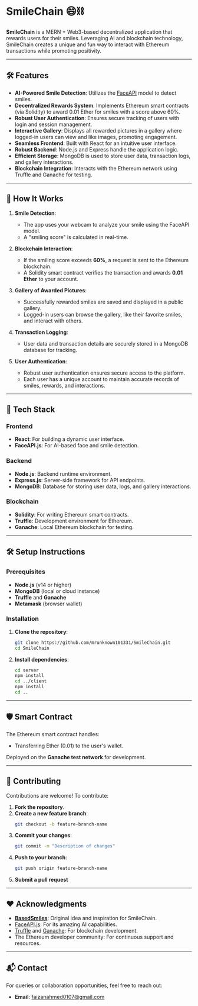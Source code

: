 # SmileChain 😄⛓️

**SmileChain** is a MERN + Web3-based decentralized application that rewards users for their smiles. Leveraging AI and
blockchain technology, SmileChain creates a unique and fun way to interact with Ethereum transactions while promoting
positivity.

---

## 🛠️ Features

- **AI-Powered Smile Detection**: Utilizes the [FaceAPI](https://github.com/justadudewhohacks/face-api.js) model to
  detect smiles.
- **Decentralized Rewards System**: Implements Ethereum smart contracts (via Solidity) to award 0.01 Ether for smiles
  with a score above 60%.
- **Robust User Authentication**: Ensures secure tracking of users with login and session management.
- **Interactive Gallery**: Displays all rewarded pictures in a gallery where logged-in users can view and like images,
  promoting engagement.
- **Seamless Frontend**: Built with React for an intuitive user interface.
- **Robust Backend**: Node.js and Express handle the application logic.
- **Efficient Storage**: MongoDB is used to store user data, transaction logs, and gallery interactions.
- **Blockchain Integration**: Interacts with the Ethereum network using Truffle and Ganache for testing.

---

## 📸 How It Works

1. **Smile Detection**:
    - The app uses your webcam to analyze your smile using the FaceAPI model.
    - A "smiling score" is calculated in real-time.

2. **Blockchain Interaction**:
    - If the smiling score exceeds **60%**, a request is sent to the Ethereum blockchain.
    - A Solidity smart contract verifies the transaction and awards **0.01 Ether** to your account.

3. **Gallery of Awarded Pictures**:
    - Successfully rewarded smiles are saved and displayed in a public gallery.
    - Logged-in users can browse the gallery, like their favorite smiles, and interact with others.

4. **Transaction Logging**:
    - User data and transaction details are securely stored in a MongoDB database for tracking.

5. **User Authentication**:
    - Robust user authentication ensures secure access to the platform.
    - Each user has a unique account to maintain accurate records of smiles, rewards, and interactions.

---

## 🚀 Tech Stack

### **Frontend**

- **React**: For building a dynamic user interface.
- **FaceAPI.js**: For AI-based face and smile detection.

### **Backend**

- **Node.js**: Backend runtime environment.
- **Express.js**: Server-side framework for API endpoints.
- **MongoDB**: Database for storing user data, logs, and gallery interactions.

### **Blockchain**

- **Solidity**: For writing Ethereum smart contracts.
- **Truffle**: Development environment for Ethereum.
- **Ganache**: Local Ethereum blockchain for testing.

---

## 🛠️ Setup Instructions

### **Prerequisites**

- **Node.js** (v14 or higher)
- **MongoDB** (local or cloud instance)
- **Truffle** and **Ganache**
- **Metamask** (browser wallet)

### **Installation**

1. **Clone the repository**:
   ```bash
   git clone https://github.com/mrunknown101331/SmileChain.git
   cd SmileChain

2. **Install dependencies**:

    ```bash
   cd server
   npm install
   cd ../client
   npm install
   cd ..

---

## 🛡️ Smart Contract

The Ethereum smart contract handles:

- Transferring Ether (0.01) to the user's wallet.

Deployed on the **Ganache test network** for development.

---

## 🤝 Contributing

Contributions are welcome! To contribute:

1. **Fork the repository**.
2. **Create a new feature branch**:
   ```bash
   git checkout -b feature-branch-name
3. **Commit your changes**:
   ```bash
   git commit -m "Description of changes"
4. **Push to your branch**:
   ```bash
   git push origin feature-branch-name
5. **Submit a pull request**

---

## ❤️ Acknowledgments

- **[BasedSmiles](https://github.com/roshanbvadassery/basedsmiles)**: Original idea and inspiration for SmileChain.
- [FaceAPI.js](https://github.com/justadudewhohacks/face-api.js): For its amazing AI capabilities.
- [Truffle](https://trufflesuite.com/) and [Ganache](https://trufflesuite.com/ganache/): For blockchain development.
- The Ethereum developer community: For continuous support and resources.

---

## 📬 Contact

For queries or collaboration opportunities, feel free to reach out:

- **Email**: [faizanahmed0107@gmail.com](mailto:faizanahmed0107@gmail.com)
